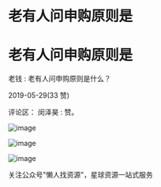 # 老有人问申购原则是

# 老有人问申购原则是

老钱 : 老有人问申购原则是什么？

2019-05-29(33 赞)

评论区： 闵泽昊 : 赞。

![image](img/Image_177.png)

![image](img/Image_178.png)

![image](img/Image_179.png)

关注公众号"懒人找资源"，星球资源一站式服务